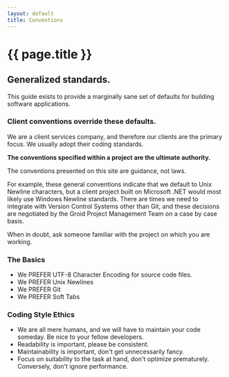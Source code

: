```yaml
---
layout: default
title: Conventions
---
```

# {{ page.title }}

## Generalized standards.

This guide exists to provide a marginally sane set of defaults for building software applications.

### Client conventions override these defaults.

We are a client services company, and therefore our clients are the primary focus. We usually adopt their coding 
standards.

**The conventions specified within a project are the ultimate authority.** 

The conventions presented on this site are guidance, not laws.

For example, these general conventions indicate that we default to Unix Newline characters, but a client 
project built on Microsoft .NET would most likely use Windows Newline standards. 
There are times we need to integrate with Version Control Systems other than Git, and these decisions are negotiated 
by the Groid Project Management Team on a case by case basis. 

When in doubt, ask someone familiar with the project on which you are working.

### The Basics

- We PREFER UTF-8 Character Encoding for source code files.
- We PREFER Unix Newlines
- We PREFER Git
- We PREFER Soft Tabs

### Coding Style Ethics
- We are all mere humans, and we will have to maintain your code someday. Be nice to your fellow developers.
- Readability is important, please be consistent.
- Maintainability is important, don't get unnecessarily fancy.
- Focus on suitability to the task at hand, don't optimize prematurely. Conversely, don't ignore performance.